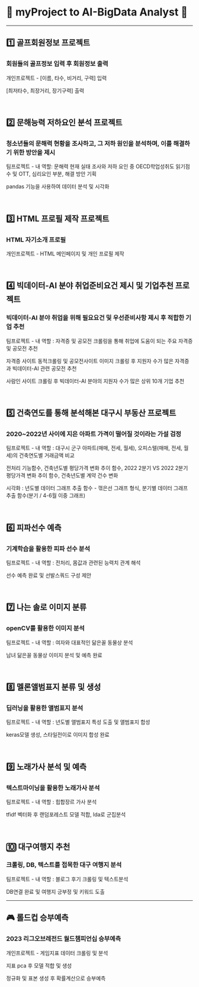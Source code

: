 # 🔹 myProject to __AI-BigData Analyst__ 🔹

 
----------------------------------------------------------
## :one: 골프회원정보 프로젝트
### 회원들의 골프정보 입력 후 회원정보 출력
<p>개인프로젝트 - [이름, 타수, 비거리, 구력] 입력 </p>
<p>[최저타수, 최장거리, 장기구력] 출력</p>
<br>

## :two: 문해능력 저하요인 분석 프로젝트
### 청소년들의 문해력 현황을 조사하고, 그 저하 원인을 분석하며, 이를 해결하기 위한 방안을 제시
<p>팀프로젝트 - 내 역할: 문해력 현재 실태 조사와 저하 요인 중 OECD학업성취도 읽기점수 및 OTT, 심리요인 부분, 해결 방안 기획 </p>
<p>pandas 기능을 사용하여 데이터 분석 및 시각화</p>
<br>

## 3️⃣ HTML 프로필 제작 프로젝트
### HTML 자기소개 프로필
<p>개인프로젝트 - HTML 메인페이지 및 개인 프로필 제작</p>
<br>

## 4️⃣ 빅데이터-AI 분야 취업준비요건 제시 및 기업추천 프로젝트
### 빅데이터-AI 분야 취업을 위해 필요요건 및 우선준비사항 제시 후 적합한 기업 추천
<p>팀프로젝트 - 내 역할 : 자격증 및 공모전 크롤링을 통해 취업에 도움이 되는 주요 자격증 및 공모전 추천</p>
<p>자격증 사이트 동적크롤링 및 공모전사이트 이미지 크롤링 후 지원자 수가 많은 자격증과 빅데이터-AI 관련 공모전 추천</p>
<p>사람인 사이트 크롤링 후 빅데이터-AI 분야의 지원자 수가 많은 상위 10개 기업 추천</p>
<br>

## 5️⃣ 건축연도를 통해 분석해본 대구시 부동산 프로젝트
### 2020~2022년 사이에 지은 아파트 가격이 떨어질 것이라는 가설 검정
<p>팀프로젝트 - 내 역할 : 대구시 군구 아파트(매매, 전세, 월세), 오피스텔(매매, 전세, 월세)의 건축연도별 거래금액 비교</p>
<p>전처리 기능함수, 건축년도별 평당가격 변화 추이 함수,  2022 2분기 VS 2022 2분기 평당가격 변화 추이 함수, 건축년도별 계약 건수 변화 </p>
<p>시각화 : 년도별 데이터 그래프 추출 함수 - 꺾은선 그래프 형식, 분기별 데이터 그래프 추출 함수(분기 / 4-6월 이중 그래프) </p>
<br>

## 6️⃣ 피파선수 예측
### 기계학습을 활용한 피파 선수 분석
<p>팀프로젝트 - 내 역할 : 전처리, 몸값과 관련된 능력치 관계 해석</p>
<p>선수 예측 완료 및 선발스쿼드 구성 제안</p>
<br>

## 7️⃣ 나는 솔로 이미지 분류
### openCV를 활용한 이미지 분석
<p>팀프로젝트 - 내 역할 : 여자와 대표적인 닮은꼴 동물상 분석</p>
<p>남녀 닮은꼴 동물상 이미지 분석 및 예측 완료</p>
<br>

## 8️⃣ 멜론앨범표지 분류 및 생성
### 딥러닝을 활용한 앨범표지 분석
<p>팀프로젝트 - 내 역할 : 년도별 앨범표지 특성 도출 및 앨범표지 합성</p>
<p>keras모델 생성, 스타일전이로 이미지 합성 완료</p>
<br>

## 9️⃣ 노래가사 분석 및 예측
### 텍스트마이닝을 활용한 노래가사 분석
<p>팀프로젝트 - 내 역할 : 힙합장르 가사 분석</p>
<p>tfidf 벡터화 후 랜덤포레스트 모델 적합, lda로 군집분석</p>
<br>

## 🔟 대구여행지 추천
### 크롤링, DB, 텍스트를 접목한 대구 여행지 분석
<p>팀프로젝트 - 내 역할 : 블로그 후기 크롤링 및 텍스트분석</p>
<p>DB연결 완료 및 여행지 긍부정 및 키워드 도출</p>

----------------------------------------------------------
## 🎮 롤드컵 승부예측
### 2023 리그오브레전드 월드챔피언십 승부예측
<p>개인프로젝트 - 게임지표 데이터 크롤링 및 분석</p>
<p>지표 pca 후 모델 적합 및 생성</p>
<p>정규화 및 표본 생성 후 확률계산으로 승부예측</p>
